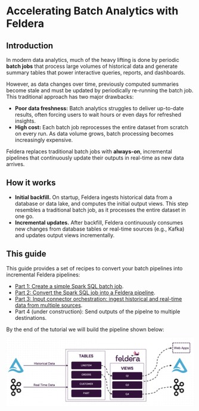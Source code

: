 # Accelerating Batch Analytics with Feldera

## Introduction

In modern data analytics, much of the heavy lifting is done by periodic **batch
jobs** that process large volumes of historical data and generate summary tables
that power interactive queries, reports, and dashboards.

However, as data changes over time, previously computed summaries become stale
and must be updated by periodically re-running the batch job. This traditional
approach has two major drawbacks:

* **Poor data freshness:**  Batch analytics struggles to deliver up-to-date
  results, often forcing users to wait hours or even days for refreshed
insights.
* **High cost:** Each batch job reprocesses the entire dataset from scratch on
  every run. As data volume grows, batch processing becomes increasingly
expensive.

Feldera replaces traditional batch jobs with **always-on**, incremental
pipelines that continuously update their outputs in real-time as new data
arrives.

## How it works

* **Initial backfill.** On startup, Feldera ingests historical data from a
  database or data lake, and computes the initial output views.  This step
resembles a traditional batch job, as it processes the entire dataset in one go.
* **Incremental updates.** After backfill, Feldera continuously consumes new
  changes from database tables or real-time sources (e.g., Kafka) and updates
output views incrementally.

## This guide

This guide provides a set of recipes to convert your batch pipelines into
incremental Feldera pipelines:

* [Part 1: Create a simple Spark SQL batch job](part1).
* [Part 2: Convert the Spark SQL job into a Feldera pipeline](part2).
* [Part 3: Input connector orchestration: ingest historical and real-time data
  from multiple sources](part3).
* Part 4 (under construction): Send outputs of the pipelne to multiple destinations.

By the end of the tutorial we will build the pipeline shown below:

![Data Flow Architecture](./main-arch.png)
